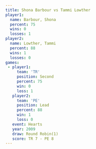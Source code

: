 ```yaml
---
title: Shona Barbour vs Tammi Lowther
player1:              
  name: Barbour, Shona
  percent: 75         
  wins: 0             
  losses: 1           
player2:              
  name: Lowther, Tammi
  percent: 88         
  wins: 1             
  losses: 0           
games:
 - player1:          
     team: 'TR'      
     position: Second
     percent: 75     
     win: 0          
     loss: 1         
   player2:        
     team: 'PE'    
     position: Lead
     percent: 88   
     win: 1        
     loss: 0       
   event: Hearts       
   year: 2009          
   draw: Round Robin(1)
   score: TR 7 - PE 8  
---
```

